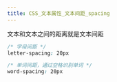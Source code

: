 ```yaml
---
title: CSS_文本属性_文本间距_spacing
---
```

文本和文本之间的距离就是文本间距 

 
```css
/* 字母间距 */
letter-spacing: 20px

/* 单词间距，通过空格识别单词 */
word-spacing: 20px
```
